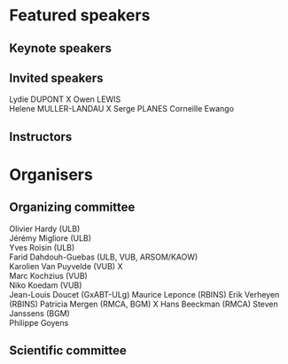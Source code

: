 # Featured speakers

## Keynote speakers


## Invited speakers

Lydie DUPONT         X
Owen LEWIS  
Helene MULLER-LANDAU X
Serge PLANES
Corneille Ewango


## Instructors


# Organisers


## Organizing committee

Olivier Hardy (ULB)  
Jérémy Migliore (ULB)  
Yves Roisin (ULB)  
Farid Dahdouh-Guebas (ULB, VUB, ARSOM/KAOW)  
Karolien Van Puyvelde (VUB)                     X  
Marc Kochzius (VUB)  
Niko Koedam (VUB)  
Jean-Louis Doucet (GxABT-ULg)
Maurice Leponce (RBINS)
Erik Verheyen (RBINS)
Patricia Mergen (RMCA, BGM)  X
Hans Beeckman (RMCA)
Steven Janssens (BGM)  
Philippe Goyens

## Scientific committee

